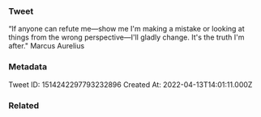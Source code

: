 ### Tweet
“If anyone can refute me—show me I'm making a mistake or looking at things from the wrong perspective—I'll gladly change. It's the truth I'm after." Marcus Aurelius

### Metadata
Tweet ID: 1514242297793232896
Created At: 2022-04-13T14:01:11.000Z

### Related

